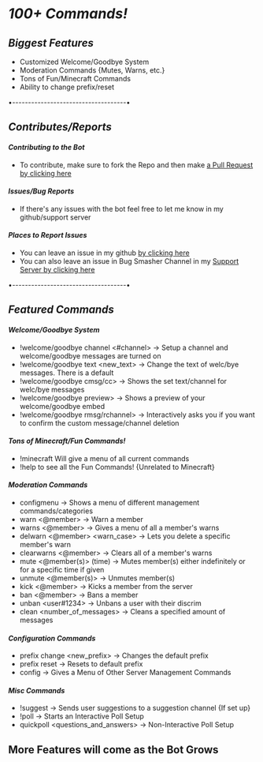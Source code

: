 # __*100+ Commands!*__

## __*Biggest Features*__

* Customized Welcome/Goodbye System
* Moderation Commands {Mutes, Warns, etc.}
* Tons of Fun/Minecraft Commands
* Ability to change prefix/reset

•------------------------------------•

## __*Contributes/Reports*__

#### *Contributing to the Bot*

* To contribute, make sure to fork the Repo and then make [a Pull Request by clicking here](https://github.com/AndrewNunnes/Spark-Bot/pulls?q=is%3Aopen+is%3Apr)

#### *Issues/Bug Reports*

* If there's any issues with the bot feel free to let me know in my github/support server

#### *Places to Report Issues*

* You can leave an issue in my github [by clicking here](https://github.com/AndrewNunnes/Spark-Bot/issues/new)
* You can also leave an issue in Bug Smasher Channel in my [Support Server by clicking here](https://discord.gg/fkdW9hB)

•------------------------------------•

## __*Featured Commands*__

#### *Welcome/Goodbye System*
* !welcome/goodbye channel <#channel> -> Setup a channel and welcome/goodbye messages are turned on
* !welcome/goodbye text <new_text> -> Change the text of welc/bye messages. There is a default
* !welcome/goodbye cmsg/cc> -> Shows the set text/channel for welc/bye messages
* !welcome/goodbye preview> -> Shows a preview of your welcome/goodbye embed 
* !welcome/goodbye rmsg/rchannel> -> Interactively asks you if you want to confirm the custom message/channel deletion

#### *Tons of Minecraft/Fun Commands!*
* !minecraft Will give a menu of all current commands
* !help to see all the Fun Commands! {Unrelated to Minecraft}

#### *Moderation Commands*

* configmenu -> Shows a menu of different management commands/categories
* warn <@member> -> Warn a member
* warns <@member> -> Gives a menu of all a member's warns
* delwarn <@member> <warn_case> -> Lets you delete a specific member's warn
* clearwarns <@member> -> Clears all of a member's warns
* mute <@member(s)> (time) -> Mutes member(s) either indefinitely or for a specific time if given
* unmute <@member(s)> -> Unmutes member(s)
* kick <@member> -> Kicks a member from the server
* ban <@member> -> Bans a member
* unban <user#1234> -> Unbans a user with their discrim
* clean <number_of_messages> -> Cleans a specified amount of messages

#### *Configuration Commands*

* prefix change <new_prefix> -> Changes the default prefix
* prefix reset -> Resets to default prefix
* config -> Gives a Menu of Other Server Management Commands

#### *Misc Commands*
* !suggest <suggestion> -> Sends user suggestions to a suggestion channel {If set up} 
* !poll -> Starts an Interactive Poll Setup
* quickpoll <questions_and_answers> -> Non-Interactive Poll Setup

## More Features will come as the Bot Grows
